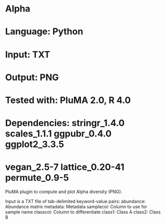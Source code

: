 # Alpha
# Language: Python
# Input: TXT
# Output: PNG
# Tested with: PluMA 2.0, R 4.0
# Dependencies: stringr_1.4.0   scales_1.1.1    ggpubr_0.4.0    ggplot2_3.3.5
# vegan_2.5-7     lattice_0.20-41 permute_0.9-5


PluMA plugin to compute and plot Alpha diversity (PNG).  

Input is a TXT file of tab-delimited keyword-value pairs:
abundance: Abundance matrix
metadata: Metadata
samplecol: Column to use for sample name
classcol: Column to differentiate
class1: Class A
class2: Class B

